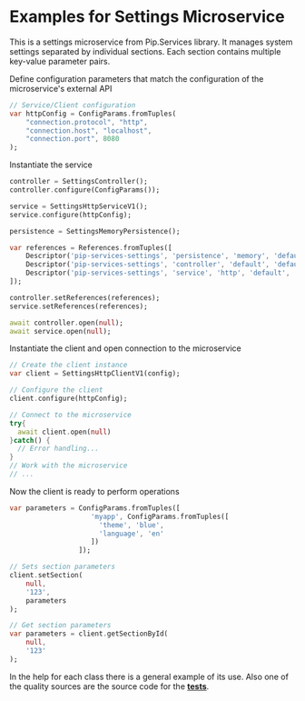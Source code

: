 # Examples for Settings Microservice

This is a settings microservice from Pip.Services library. It manages system settings separated by individual sections.
Each section contains multiple key-value parameter pairs. 

Define configuration parameters that match the configuration of the microservice's external API
```dart
// Service/Client configuration
var httpConfig = ConfigParams.fromTuples(
	"connection.protocol", "http",
	"connection.host", "localhost",
	"connection.port", 8080
);
```

Instantiate the service
```dart
controller = SettingsController();
controller.configure(ConfigParams());

service = SettingsHttpServiceV1();
service.configure(httpConfig);

persistence = SettingsMemoryPersistence();

var references = References.fromTuples([
    Descriptor('pip-services-settings', 'persistence', 'memory', 'default', '1.0'), persistence,
    Descriptor('pip-services-settings', 'controller', 'default', 'default', '1.0'), controller,
    Descriptor('pip-services-settings', 'service', 'http', 'default', '1.0'), service
]);

controller.setReferences(references);
service.setReferences(references);

await controller.open(null);
await service.open(null);
```

Instantiate the client and open connection to the microservice
```dart
// Create the client instance
var client = SettingsHttpClientV1(config);

// Configure the client
client.configure(httpConfig);

// Connect to the microservice
try{
  await client.open(null)
}catch() {
  // Error handling...
}       
// Work with the microservice
// ...
```

Now the client is ready to perform operations
```dart
var parameters = ConfigParams.fromTuples([
                    'myapp', ConfigParams.fromTuples([
                      'theme', 'blue',
                      'language', 'en'
                    ])
                 ]);

// Sets section parameters
client.setSection(
    null,
    '123',
    parameters
);
```

```dart
// Get section parameters
var parameters = client.getSectionById(
    null,
    '123'
);
``` 

In the help for each class there is a general example of its use. Also one of the quality sources
are the source code for the [**tests**](https://github.com/pip-services-infrastructure/pip-services-settings-dart/tree/master/test).
